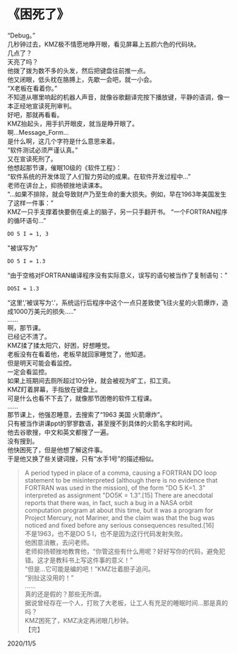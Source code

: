 # 《困死了》  

“Debug。”  
几秒钟过去，KMZ极不情愿地睁开眼，看见屏幕上五颜六色的代码块。  
几点了？  
天亮了吗？  
他拨了拨为数不多的头发，然后把键盘往前推一点。  
他又闭眼，低头枕在胳膊上，先歇一会吧，就一小会。  
“X老板在看着你。”  
不知道从哪里响起的机器人声音，就像谷歌翻译完按下播放键，平静的语调，像一本正经地宣读死刑审判。  
好吧，那就再看看。  
KMZ抬起头，用手扒开眼皮，就当是睁开眼了。  
啊\...Message_Form\...  
是什么啊，这几个字符是什么意思来着。  
“软件测试必须严谨认真。”  
又在宣读死刑了。  
他想起那节课，催眠10级的《软件工程》：  
“软件系统的开发体现了人们智力劳动的成果。在软件开发过程中\...”  
老师在讲台上，抑扬顿挫地读课本。  
“...如果不排除，就会导致财产乃至生命的重大损失。例如，早在1963年美国发生了这样一件事：”  
KMZ一只手支撑着快要倒在桌上的脑子，另一只手翻开书。
“一个FORTRAN程序的循环语句...”
```FORTRAN
DO 5 I = 1, 3
```
"被误写为"  
```FORTRAN
DO 5 I = 1.3
```
“由于空格对FORTRAN编译程序没有实际意义，误写的语句被当作了复制语句：”  
```FORTRAN
DO5I = 1.3
```
“这里‘,’被误写为‘.’，系统运行后程序中这个一点只差致使飞往火星的火箭爆炸，造成1000万美元的损失.....”  
......  
啊，那节课。  
已经记不清了。  
KMZ揉了揉太阳穴，好困，好想睡觉。  
老板没有在看着他，老板早就回家睡觉了，他知道。  
但是明天可能会看监控。  
一定会看监控。  
如果上班期间去厕所超过10分钟，就会被视为旷工，扣工资。  
KMZ盯着屏幕，手指放在键盘上。  
可是什么也看不下去了，就像那节困倦的软件工程课。  
......  
那节课上，他强忍睡意，去搜索了“1963 美国 火箭爆炸”。  
只有被当作讲课ppt的寥寥数语，甚至搜不到具体的火箭名字和时间。  
他去谷歌搜，中文和英文都搜了一遍。  
没有搜到。  
他快困死了，但是他想了解这件事。  
于是他又换了些关键词搜，只有“水手1号”的描述相似。  
>A period typed in place of a comma, causing a FORTRAN DO loop statement to be misinterpreted (although there is no evidence that FORTRAN was used in the mission), of the form "DO 5  K=1. 3" interpreted as assignment "DO5K = 1.3".[15] There are anecdotal reports that there was, in fact, such a bug in a NASA orbit computation program at about this time, but it was a program for Project Mercury, not Mariner, and the claim was that the bug was noticed and fixed before any serious consequences resulted.[16]  
不是1963，也不是DO 5 I，也不是因为这行代码发射失败。  
他困意消散，去问老师。  
老师抑扬顿挫地教育他，“你管这些有什么用呢？好好写你的代码，避免犯错。这才是教科书上写这件事的意义！”  
“但是...它可能是编的吧！”KMZ壮着胆子追问。  
“别扯这没用的！”  
......  
真的还是假的？那些无所谓。  
据说曾经存在一个人，打败了大老板，让工人有充足的睡眠时间...那是真的吗？  
KMZ困死了，KMZ决定再闭眼几秒钟。  
【完】  

2020/11/5  

